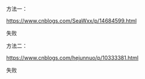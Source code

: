 方法一：

https://www.cnblogs.com/SeaWxx/p/14684599.html

失败

方法二：

https://www.cnblogs.com/hejunnuo/p/10333381.html

失败





